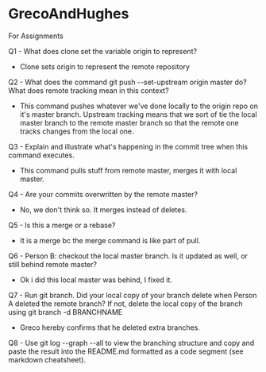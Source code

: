 # GrecoAndHughes
For Assignments

Q1 - What does clone set the variable origin to represent?

- Clone sets origin to represent the remote repository

Q2 - What does the command git push --set-upstream origin master do? What does remote tracking mean in this context?

- This command pushes whatever we've done locally to the origin repo on it's master branch. Upstream tracking means that we sort of tie the local master branch to the remote master branch so that the remote one tracks changes from the local one.

Q3 - Explain and illustrate what's happening in the commit tree when this command executes.

- This command pulls stuff from remote master, merges it with local master.

Q4 - Are your commits overwritten by the remote master?

- No, we don't think so. It merges instead of deletes.

Q5 - Is this a merge or a rebase?

- It is a merge bc the merge command is like part of pull.

Q6 - Person B: checkout the local master branch. Is it updated as well, or still behind remote master?

- Ok i did this local master was behind, I fixed it.

Q7 - Run git branch. Did your local copy of your branch delete when Person A deleted the remote branch? If not, delete the local copy of the branch using git branch -d BRANCHNAME

- Greco hereby confirms that he deleted extra branches.

Q8 - Use git log --graph --all to view the branching structure and copy and paste the result into the README.md formatted as a code segment (see markdown cheatsheet).

